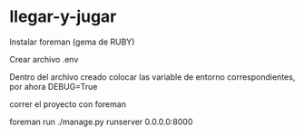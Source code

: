 # llegar-y-jugar

Instalar foreman (gema de RUBY)

Crear archivo .env

Dentro del archivo creado colocar las variable de entorno correspondientes, por ahora DEBUG=True

correr el proyecto con foreman

foreman run ./manage.py runserver 0.0.0.0:8000

